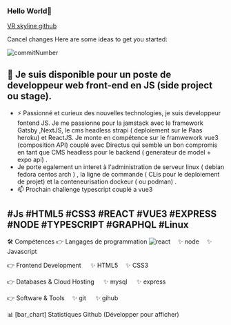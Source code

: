 ### Hello World👋

[VR skyline github](https://imgur.com/LexJk99.png 'commit number')
          
Cancel changes
Here are some ideas to get you started:
<!--
- 🔭 I’m currently working on ...
- 🌱 I’m currently learning ...
- 👯 I’m looking to collaborate on ...
- 🤔 I’m looking for help with ...
- 💬 Ask me about ...
- 📫 How to reach me: ...
- 😄 Pronouns: ...
- ⚡ Fun fact: ...
-->
![commitNumber](https://imgur.com/IyTUgby.png 'commit')
## 🔭 Je suis disponible pour un poste de developpeur web front-end en JS (side project ou stage). 
+ ⚡ Passionné et curieux des nouvelles technologies, je suis developpeur fontend JS. Je me passionne pour la jamstack avec le framework Gatsby ,NextJS, le cms headless strapi ( deploiement sur le Paas heroku) et ReactJS. Je monte en compétence sur le framwework vue3 (composition API) couplé avec  Directus qui  semble un bon compromis en tant que CMS headless pour le backend ( generateur de model + expo api) . 
+ Je porte egalement un interet à l'administration de serveur linux ( debian fedora centos arch ) , la ligne de commande ( CLis pour le deploiement de projet) et la conteneurisation dockeur ( ou podman) .  
+ 📫 Prochain challenge typescript couplé a vue3

#Js #HTML5 #CSS3 #REACT #VUE3 #EXPRESS #NODE #TYPESCRIPT #GRAPHQL #Linux
----
🛠️ Compétences
👉 Langages de programmation
![react]()  ✨ node  ✨ Javascript  

👉 Frontend Development
  ✨ HTML5  ✨ CSS3  

👉 Databases & Cloud Hosting
  ✨  mysql   ✨ express  

👉 Software & Tools
 ✨ git   ✨ gihub  

📊 [bar_chart] Statistiques Github (Développer pour afficher)
